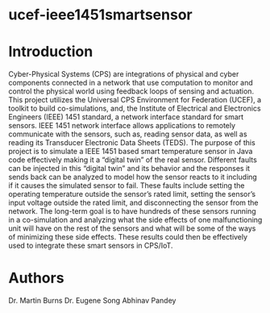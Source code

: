 # ucef-ieee1451smartsensor

# Introduction

Cyber-Physical Systems (CPS) are integrations of physical and cyber components connected in a network that use computation to monitor and control the physical world using feedback loops of sensing and actuation. This project utilizes the Universal CPS Environment for Federation (UCEF), a toolkit to build co-simulations, and, the Institute of Electrical and Electronics Engineers (IEEE) 1451 standard, a network interface standard for smart sensors. IEEE 1451 network interface allows applications to remotely communicate with the sensors, such as, reading sensor data, as well as reading its Transducer Electronic Data Sheets (TEDS). The purpose of this project is to simulate a IEEE 1451 based smart temperature sensor in Java code effectively making it a “digital twin” of the real sensor. Different faults can be injected in this “digital twin” and its behavior and the responses it sends back can be analyzed to model how the sensor reacts to it including if it causes the simulated sensor to fail. These faults include setting the operating temperature outside the sensor’s rated limit, setting the sensor’s input voltage outside the rated limit, and disconnecting the sensor from the network. The long-term goal is to have hundreds of these sensors running in a co-simulation and analyzing what the side effects of one malfunctioning unit will have on the rest of the sensors and what will be some of the ways of minimizing these side effects. These results could then be effectively used to integrate these smart sensors in CPS/IoT.

# Authors
Dr. Martin Burns
Dr. Eugene Song
Abhinav Pandey
